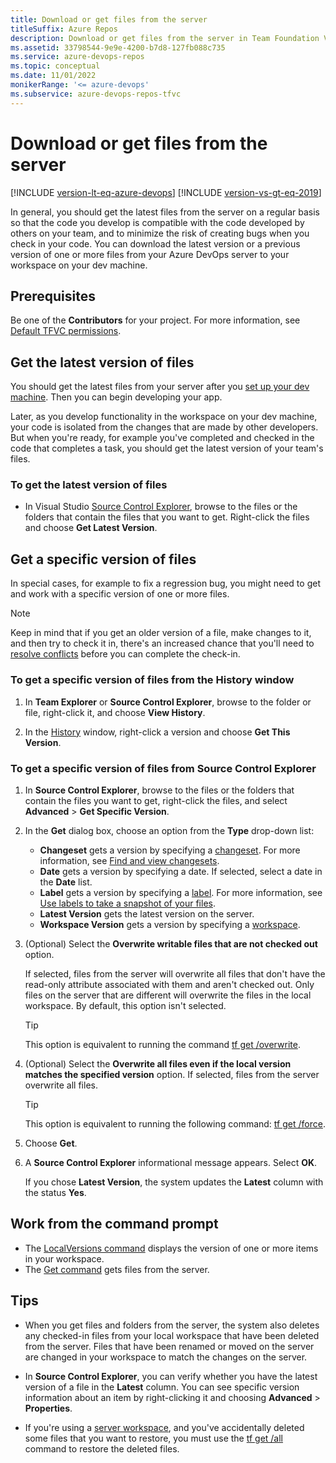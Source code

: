 ```yaml
---
title: Download or get files from the server
titleSuffix: Azure Repos
description: Download or get files from the server in Team Foundation Version Control (TFVC).
ms.assetid: 33798544-9e9e-4200-b7d8-127fb088c735
ms.service: azure-devops-repos
ms.topic: conceptual
ms.date: 11/01/2022
monikerRange: '<= azure-devops'
ms.subservice: azure-devops-repos-tfvc
---
```



# Download or get files from the server

[!INCLUDE [version-lt-eq-azure-devops](../../includes/version-lt-eq-azure-devops.md)]
[!INCLUDE [version-vs-gt-eq-2019](../../includes/version-vs-gt-eq-2019.md)]

In general, you should get the latest files from the server on a regular basis so that the code you develop is compatible with the code developed by others on your team, and to minimize the risk of creating bugs when you check in your code. You can download the latest version or a previous version of one or more files from your Azure DevOps server to your workspace on your dev machine.

## Prerequisites

Be one of the **Contributors** for your project. For more information, see [Default TFVC permissions](../../organizations/security/default-tfvc-permissions.md).

## Get the latest version of files

You should get the latest files from your server after you [set up your dev machine](set-up-team-foundation-version-control-your-dev-machine.md). Then you can begin developing your app.

Later, as you develop functionality in the workspace on your dev machine, your code is isolated from the changes that are made by other developers. But when you're ready, for example you've completed and checked in the code that completes a task, you should get the latest version of your team's files.

### To get the latest version of files

-   In Visual Studio [Source Control Explorer](use-source-control-explorer-manage-files-under-version-control.md), browse to the files or the folders that contain the files that you want to get. Right-click the files and choose **Get Latest Version**.

## Get a specific version of files

In special cases, for example to fix a regression bug, you might need to get and work with a specific version of one or more files.

> [!NOTE]
> Keep in mind that if you get an older version of a file, make changes to it, and then try to check it in, there's an increased chance that you'll need to [resolve conflicts](resolve-team-foundation-version-control-conflicts.md) before you can complete the check-in.

### To get a specific version of files from the History window

1.  In **Team Explorer** or **Source Control Explorer**, browse to the folder or file, right-click it, and choose **View History**.

2.  In the [History](get-history-item.md) window, right-click a version and choose **Get This Version**.

### To get a specific version of files from Source Control Explorer

1. In **Source Control Explorer**, browse to the files or the folders that contain the files you want to get, right-click the files, and select **Advanced** > **Get Specific Version**.

1. In the **Get** dialog box, choose an option from the **Type** drop-down list:

   - **Changeset** gets a version by specifying a [changeset](find-view-changesets.md). For more information, see [Find and view changesets](find-view-changesets.md).
   - **Date** gets a version by specifying a date. If selected, select a date in the **Date** list.
   - **Label** gets a version by specifying a [label](use-labels-take-snapshot-your-files.md). For more information, see [Use labels to take a snapshot of your files](use-labels-take-snapshot-your-files.md).
   - **Latest Version** gets the latest version on the server.
   - **Workspace Version** gets a version by specifying a [workspace](create-work-workspaces.md).

1. (Optional) Select the **Overwrite writable files that are not checked out** option.

   If selected, files from the server will overwrite all files that don't have the read-only attribute associated with them and aren't checked out. Only files on the server that are different will overwrite the files in the local workspace. By default, this option isn't selected.

   > [!TIP]
   > This option is equivalent to running the command [tf get /overwrite](get-command.md).

1. (Optional) Select the **Overwrite all files even if the local version matches the specified version** option. If selected, files from the server overwrite all files.

   > [!TIP]
   > This option is equivalent to running the following command: [tf get /force](get-command.md).

1. Choose **Get**.

1. A **Source Control Explorer** informational message appears. Select **OK**.

   If you chose **Latest Version**, the system updates the **Latest** column with the status **Yes**.

## Work from the command prompt

- The [LocalVersions command](localversions-command.md) displays the version of one or more items in your workspace.
- The [Get command](get-command.md) gets files from the server.

## Tips

- When you get files and folders from the server, the system also deletes any checked-in files from your local workspace that have been deleted from the server. Files that have been renamed or moved on the server are changed in your workspace to match the changes on the server.

- In **Source Control Explorer**, you can verify whether you have the latest version of a file in the **Latest** column. You can see specific version information about an item by right-clicking it and choosing **Advanced** > **Properties**.

- If you're using a [server workspace](decide-between-using-local-server-workspace.md), and you've accidentally deleted some files that you want to restore, you must use the [tf get /all](get-command.md) command to restore the deleted files.